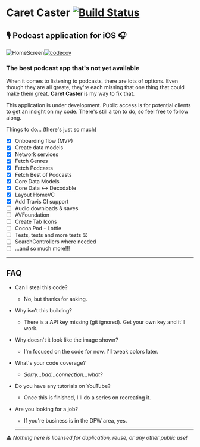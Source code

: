 # Caret Caster [![Build Status](https://travis-ci.com/glowcap/CaretCaster.svg?branch=master)](https://travis-ci.com/glowcap/CaretCaster)
## 🎙 Podcast application for iOS 🎧

![HomeScreen](https://user-images.githubusercontent.com/10408147/57421391-3141a500-71d1-11e9-9ce9-79fa4c1c8255.png)[![codecov](https://codecov.io/gh/glowcap/CaretCaster/branch/master/graph/badge.svg)](https://codecov.io/gh/glowcap/CaretCaster)



### The best podcast app that's not yet available

When it comes to listening to podcasts, there are lots of options. Even though they are all greate, they're each missing that one thing that could make them great. **Caret Caster** is my way to fix that.

This application is under development. Public access is for potential clients to get an insight on my code. There's still a ton to do, so feel free to follow along.

Things to do... (there's just so much)

- [x] Onboarding flow (MVP)
- [x] Create data models
- [x] Network services
- [x] Fetch Genres
- [x] Fetch Podcasts
- [x] Fetch Best of Podcasts
- [x] Core Data Models
- [x] Core Data <-> Decodable
- [x] Layout HomeVC
- [x] Add Travis CI support
- [ ] Audio downloads & saves
- [ ] AVFoundation
- [ ] Create Tab Icons
- [ ] Cocoa Pod - Lottie
- [ ] Tests, tests and more tests 😩
- [ ] SearchControllers where needed
- [ ] ...and so much more!!!

---

## FAQ

* Can I steal this code?
  * No, but thanks for asking.
* Why isn't this building?
  * There is a API key missing (git ignored). Get your own key and it'll work.
* Why doesn't it look like the image shown?
  * I'm focused on the code for now. I'll tweak colors later.
* What's your code coverage?
  * *Sorry...bad...connection...what?*
* Do you have any tutorials on YouTube?
  * Once this is finished, I'll do a series on recreating it.
* Are you looking for a job?
  * If you're business is in the DFW area, yes.
  
  ---

⚠️  *Nothing here is licensed for duplication, reuse, or any other public use!*
